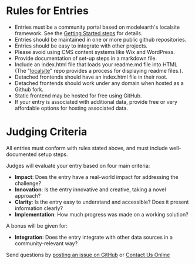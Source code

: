 # Rules for Entries

- Entries must be a community portal based on modelearth's localsite framework. See the [Getting Started steps](../../localsite/start/) for details.    
- Entries should be maintained in one or more public github repositories. 
- Entries should be easy to integrate with other projects.  
- Please avoid using CMS content systems like Wix and WordPress.  
- Provide documentation of set-up steps in a markdown file.
- Include an index.html file that loads your readme.md file into HTML  
  (The "[localsite](../../localsite/)" repo provides a process for displaying readme files.). 
- Detached frontends should have an index.html file in their root.
- Detached frontends should work under any domain when hosted as a Github fork.  
- Static frontend may be hosted for free using GitHub.
- If your entry is associated with additional data, provide free or very affordable options for hosting associated data. <!--API's and Websockets (Over $20/month, Under $20/month, Free!)-->  

# Judging Criteria  

All entries must conform with rules stated above, and must include well-documented setup steps.

Judges will evaluate your entry based on four main criteria:

- **Impact**: Does the entry have a real-world impact for addressing the challenge?
- **Innovation**: Is the entry innovative and creative, taking a novel approach?
- **Clarity**: Is the entry easy to understand and accessible? Does it present information clearly?
- **Implementation**: How much progress was made on a working solution?

A bonus will be given for:

- **Integration**: Does the entry integrate with other data sources in a community-relevant way?

Send questions by [posting an issue on GitHub](https://github.com/modelearth/community/issues) or [Contact Us Online](../../localsite/info/input/) 
<br>
